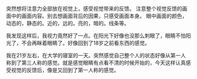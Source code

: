 突然想将注意力全部放在视觉上，感受视觉带来的反馈。
注意整个视觉反馈的画面中的画面内容。别去想画面背后的因果，只感受画面本身。
眼中画面的颜色，动态的，静态的。近的，远的。亮的，暗的。线条等。

我发现这样后，我视力竟然好了一点。在阳光下好像也没那么刺眼了，眼睛不怕阳光了，不会再眯着眼睛了。好像回到了18岁之前看东西的感觉。

我在21岁左右，在大学的寝室的一天。突然感觉自己整个人的状态好像从第一人称到了第三人称的感觉。就是感觉眼睛有点看不清的时候开始的，今天这样认真感受视觉的反馈后，像是又回到了第一人称的感觉。